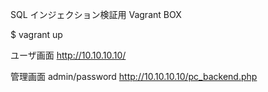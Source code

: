 SQL インジェクション検証用 Vagrant BOX

$ vagrant up

ユーザ画面
http://10.10.10.10/

管理画面 admin/password
http://10.10.10.10/pc_backend.php

